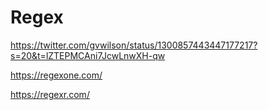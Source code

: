 # Regex

https://twitter.com/gvwilson/status/1300857443447177217?s=20&t=lZTEPMCAni7JcwLnwXH-qw

https://regexone.com/

https://regexr.com/
